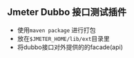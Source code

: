 ## Jmeter Dubbo 接口测试插件

- 使用`maven package` 进行打包
- 放在`$JMETER_HOME/lib/ext`目录里
- 将dubbo接口对外提供的的facade(api)
